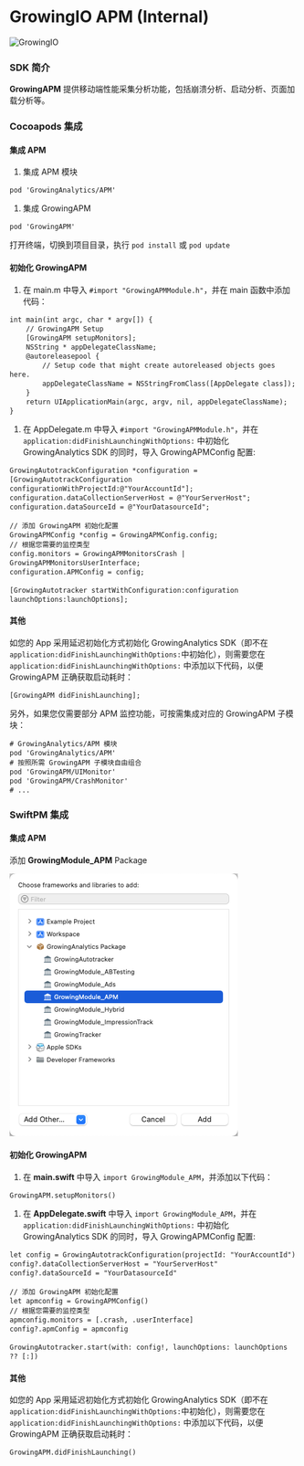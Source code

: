 GrowingIO APM (Internal)
======
![GrowingIO](https://www.growingio.com/vassets/images/home_v3/gio-logo-primary.svg)

### SDK 简介

**GrowingAPM** 提供移动端性能采集分析功能，包括崩溃分析、启动分析、页面加载分析等。



### Cocoapods 集成

#### 集成 APM

1. 集成 APM 模块

```
pod 'GrowingAnalytics/APM'
```

1. 集成 GrowingAPM

```
pod 'GrowingAPM'
```

打开终端，切换到项目目录，执行 `pod install` 或 `pod update`

#### 初始化 GrowingAPM

1. 在 main.m 中导入 `#import "GrowingAPMModule.h"`，并在 main 函数中添加代码：

```
int main(int argc, char * argv[]) {
    // GrowingAPM Setup
    [GrowingAPM setupMonitors];
    NSString * appDelegateClassName;
    @autoreleasepool {
        // Setup code that might create autoreleased objects goes here.
        appDelegateClassName = NSStringFromClass([AppDelegate class]);
    }
    return UIApplicationMain(argc, argv, nil, appDelegateClassName);
}
```

1. 在 AppDelegate.m 中导入 `#import "GrowingAPMModule.h"`，并在 `application:didFinishLaunchingWithOptions:` 中初始化 GrowingAnalytics SDK 的同时，导入 GrowingAPMConfig 配置:

```
GrowingAutotrackConfiguration *configuration = [GrowingAutotrackConfiguration configurationWithProjectId:@"YourAccountId"];
configuration.dataCollectionServerHost = @"YourServerHost";
configuration.dataSourceId = @"YourDatasourceId";

// 添加 GrowingAPM 初始化配置
GrowingAPMConfig *config = GrowingAPMConfig.config;
// 根据您需要的监控类型
config.monitors = GrowingAPMMonitorsCrash | GrowingAPMMonitorsUserInterface;
configuration.APMConfig = config;

[GrowingAutotracker startWithConfiguration:configuration launchOptions:launchOptions];
```

#### 其他

如您的 App 采用延迟初始化方式初始化 GrowingAnalytics SDK（即不在 `application:didFinishLaunchingWithOptions:`中初始化），则需要您在 `application:didFinishLaunchingWithOptions:` 中添加以下代码，以便 GrowingAPM 正确获取启动耗时：

```
[GrowingAPM didFinishLaunching];
```

另外，如果您仅需要部分 APM 监控功能，可按需集成对应的 GrowingAPM 子模块：

```
# GrowingAnalytics/APM 模块
pod 'GrowingAnalytics/APM'
# 按照所需 GrowingAPM 子模块自由组合
pod 'GrowingAPM/UIMonitor'
pod 'GrowingAPM/CrashMonitor'
# ...
```



### SwiftPM 集成

#### 集成 APM

添加 **GrowingModule_APM** Package

![img](./Resources/spm_select_apm.png)

#### 初始化 GrowingAPM

1. 在 **main.swift** 中导入 `import GrowingModule_APM`，并添加以下代码：

```
GrowingAPM.setupMonitors()
```

1. 在 **AppDelegate.swift** 中导入 `import GrowingModule_APM`，并在 `application:didFinishLaunchingWithOptions:` 中初始化 GrowingAnalytics SDK 的同时，导入 GrowingAPMConfig 配置:

```
let config = GrowingAutotrackConfiguration(projectId: "YourAccountId")
config?.dataCollectionServerHost = "YourServerHost"
config?.dataSourceId = "YourDatasourceId"

// 添加 GrowingAPM 初始化配置
let apmconfig = GrowingAPMConfig()
// 根据您需要的监控类型
apmconfig.monitors = [.crash, .userInterface]
config?.apmConfig = apmconfig

GrowingAutotracker.start(with: config!, launchOptions: launchOptions ?? [:])
```

#### 其他

如您的 App 采用延迟初始化方式初始化 GrowingAnalytics SDK（即不在 `application:didFinishLaunchingWithOptions:`中初始化），则需要您在 `application:didFinishLaunchingWithOptions:` 中添加以下代码，以便 GrowingAPM 正确获取启动耗时：

```
GrowingAPM.didFinishLaunching()
```
